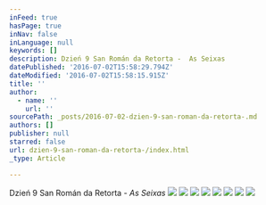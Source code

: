 ```yaml
---
inFeed: true
hasPage: true
inNav: false
inLanguage: null
keywords: []
description: Dzień 9 San Román da Retorta -  As Seixas
datePublished: '2016-07-02T15:58:29.794Z'
dateModified: '2016-07-02T15:58:15.915Z'
title: ''
author:
  - name: ''
    url: ''
sourcePath: _posts/2016-07-02-dzien-9-san-roman-da-retorta-.md
authors: []
publisher: null
starred: false
url: dzien-9-san-roman-da-retorta-/index.html
_type: Article

---
```

Dzień 9 San Román da Retorta - _As Seixas_
![](https://the-grid-user-content.s3-us-west-2.amazonaws.com/7457bf30-73c0-40a1-a91e-94355c4f3ca2.jpg)
![](https://the-grid-user-content.s3-us-west-2.amazonaws.com/d3bc1a90-e414-4ae6-b731-87d758452fd6.jpg)
![](https://the-grid-user-content.s3-us-west-2.amazonaws.com/173e5d95-c2d6-4441-9581-079aaa213870.jpg)
![](https://the-grid-user-content.s3-us-west-2.amazonaws.com/f78cca38-51bf-4154-a834-e9e0459ccb3e.jpg)
![](https://the-grid-user-content.s3-us-west-2.amazonaws.com/7bbcb7e7-a8bb-448b-bd56-f48101a481d0.jpg)
![](https://the-grid-user-content.s3-us-west-2.amazonaws.com/9427f796-4d6f-4147-b4b6-d84d28705aaf.jpg)
![](https://the-grid-user-content.s3-us-west-2.amazonaws.com/0ef844c2-3f21-4bbb-98a2-43e501bfdf4e.jpg)
![](https://the-grid-user-content.s3-us-west-2.amazonaws.com/c443e154-2633-4c7e-91fc-d362395f24a4.jpg)